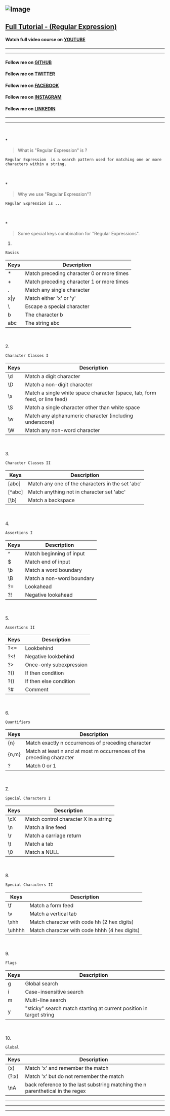 ## ![Image](<https://firebasestorage.googleapis.com/v0/b/hamzzahussain.appspot.com/o/server%2FEasyCodePractice%2FECP_Text_Logo%20(600x97)%20.png?alt=media&token=ffde2da4-18bf-4909-bb8e-ce6b1aceade8>)

## [Full Tutorial - (Regular Expression)](https://youtube.com/easycodepractice/tutorial-1 "Regular Expression - YOUTUBE")

#### Watch full video course on [YOUTUBE](https://Youtube.com)

---

---

#### Follow me on [GITHUB](https://github.com/hamzaxeros "hamzaxeros profile")

#### Follow me on [TWITTER](https://twitter.com/hamzaxeros "hamzaxeros profile")

#### Follow me on [FACEBOOK](https://web.facebook.com/hamzaxeros01 "hamzaxeros profile")

#### Follow me on [INSTAGRAM](https://instagram.com/hamzaxeros "hamzaxeros profile")

#### Follow me on [LINKEDIN](https://www.linkedin.com/in/hamzaxeros "hamzaxeros profile")

---

---

\
\
\*

> What is \"Regular Expression\" is ?

```plaintext
Regular Expression  is a search pattern used for matching one or more characters within a string.
```

\
\
\*

> Why we use \"Regular Expression\"?

```plaintext
Regular Expression is ...
```

\
\
\*

> Some special keys combination for \"Regular Expressions\".

1.

```plaintext
Basics
```

| Keys | Description                               |
| ---- | ----------------------------------------- |
| \*   | Match preceding character 0 or more times |
| \+   | Match preceding character 1 or more times |
| \.   | Match any single character                |
| x\|y | Match either 'x' or 'y'                   |
| \\   | Escape a special character                |
| b    | The character b                           |
| abc  | The string abc                            |

\
\
2.

```plaintext
Character Classes I
```

| Keys | Description                                                                |
| ---- | -------------------------------------------------------------------------- |
| \\d  | Match a digit character                                                    |
| \\D  | Match a non-digit character                                                |
| \\s  | Match a single white space character (space, tab, form feed, or line feed) |
| \\S  | Match a single character other than white space                            |
| \\w  | Match any alphanumeric character (including underscore)                    |
| \\W  | Match any non-word character                                               |

\
\
3.

```plaintext
Character Classes II
```

| Keys   | Description                                      |
| ------ | ------------------------------------------------ |
| [abc]  | Match any one of the characters in the set 'abc' |
| [^abc] | Match anything not in character set 'abc'        |
| [\b]   | Match a backspace                                |

\
\
4.

```plaintext
Assertions I
```

| Keys | Description               |
| ---- | ------------------------- |
| ^    | Match beginning of input  |
| $    | Match end of input        |
| \\b  | Match a word boundary     |
| \\B  | Match a non-word boundary |
| ?=   | Lookahead                 |
| ?!   | Negative lookahead        |

\
\
5.

```plaintext
Assertions II
```

| Keys  | Description             |
| ----- | ----------------------- |
| ?<=   | Lookbehind              |
| ?<\!  | Negative lookbehind     |
| ?\>   | Once-only subexpression |
| ?\(\) | If then condition       |
| ?\(\) | If then else condition  |
| ?\#   | Comment                 |

\
\
6.

```plaintext
Quantifiers
```

| Keys  | Description                                                           |
| ----- | --------------------------------------------------------------------- |
| {n}   | Match exactly n occurrences of preceding character                    |
| {n,m} | Match at least n and at most m occurrences of the preceding character |
| ?     | Match 0 or 1                                                          |

\
\
7.

```plaintext
Special Characters I
```

| Keys | Description                           |
| ---- | ------------------------------------- |
| \\cX | Match control character X in a string |
| \\n  | Match a line feed                     |
| \\r  | Match a carriage return               |
| \\t  | Match a tab                           |
| \\0  | Match a NULL                          |

\
\
8.

```plaintext
Special Characters II
```

| Keys    | Description                                   |
| ------- | --------------------------------------------- |
| \\f     | Match a form feed                             |
| \\v     | Match a vertical tab                          |
| \\xhh   | Match character with code hh (2 hex digits)   |
| \\uhhhh | Match character with code hhhh (4 hex digits) |

\
\
9.

```plaintext
Flags
```

| Keys | Description                                                         |
| ---- | ------------------------------------------------------------------- |
| g    | Global search                                                       |
| i    | Case-insensitive search                                             |
| m    | Multi-line search                                                   |
| y    | "sticky" search match starting at current position in target string |

\
\
10.

```plaintext
Global
```

| Keys    | Description                                                                    |
| ------- | ------------------------------------------------------------------------------ |
| \(x\)   | Match 'x' and remember the match                                               |
| \(?:x\) | Match 'x' but do not remember the match                                        |
| \\nA    | back reference to the last substring matching the n parenthetical in the regex |

---

---

---
